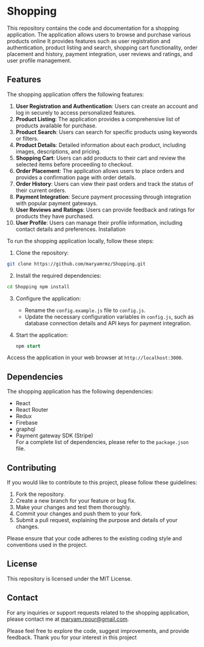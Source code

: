 # Shopping

This repository contains the code and documentation for a shopping application. The application allows users to browse and purchase various products online It provides features such as user registration and authentication, product listing and search, shopping cart functionality, order placement and history, payment integration, user reviews and ratings, and user profile management.

## Features

The shopping application offers the following features:

1. **User Registration and Authentication**: Users can create an account and log in securely to access personalized features.
2. **Product Listing**: The application provides a comprehensive list of products available for purchase.
3. **Product Search**: Users can search for specific products using keywords or filters.
4. **Product Details**: Detailed information about each product, including images, descriptions, and pricing.
5. **Shopping Cart**: Users can add products to their cart and review the selected items before proceeding to checkout.
6. **Order Placement**: The application allows users to place orders and provides a confirmation page with order details.
7. **Order History**: Users can view their past orders and track the status of their current orders.
8. **Payment Integration**: Secure payment processing through integration with popular payment gateways.
9. **User Reviews and Ratings**: Users can provide feedback and ratings for products they have purchased.
10. **User Profile**: Users can manage their profile information, including contact details and preferences.
    Installation

To run the shopping application locally, follow these steps:

1. Clone the repository:

```bash
git clone https://github.com/maryamrmz/Shopping.git
```

2. Install the required dependencies:

```bash
cd Shopping npm install
```

3.  Configure the application:

    - Rename the `config.example.js` file to `config.js`.
    - Update the necessary configuration variables in `config.js`, such as database connection details and API keys for payment integration.

4.  Start the application:

    ```sql
    npm start
    ```

Access the application in your web browser at `http://localhost:3000`.

## Dependencies

The shopping application has the following dependencies:

- React
- React Router
- Redux
- Firebase
- graphql
- Payment gateway SDK (Stripe)\
  For a complete list of dependencies, please refer to the `package.json` file.

## Contributing

If you would like to contribute to this project, please follow these guidelines:

1. Fork the repository.
2. Create a new branch for your feature or bug fix.
3. Make your changes and test them thoroughly.
4. Commit your changes and push them to your fork.
5. Submit a pull request, explaining the purpose and details of your changes.

Please ensure that your code adheres to the existing coding style and conventions used in the project.

## License

This repository is licensed under the MIT License.

## Contact

For any inquiries or support requests related to the shopping application, please contact me at maryam.rpour@gmail.com.

Please feel free to explore the code, suggest improvements, and provide feedback. Thank you for your interest in this project
